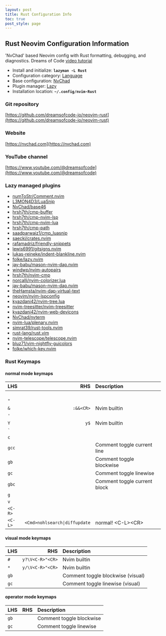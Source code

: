```yaml
---
layout: post
title: Rust Configuration Info
toc: true
post_style: page
---
```


## Rust Neovim Configuration Information

'NvChad' based Neovim config with Rust formatting, debugging, and diagnostics. Dreams of Code [video tutorial](https://youtu.be/mh_EJhH49Ms)

- Install and initialize: **`lazyman -L Rust`**
- Configuration category: [Language](https://lazyman.dev/configurations/#language-configurations)
- Base configuration:     [NvChad](https://nvchad.com)
- Plugin manager:         [Lazy](https://github.com/folke/lazy.nvim)
- Installation location:  **`~/.config/nvim-Rust`**

### Git repository

[https://github.com/dreamsofcode-io/neovim-rust](https://github.com/dreamsofcode-io/neovim-rust)

### Website

[https://nvchad.com](https://nvchad.com)

### YouTube channel

[https://www.youtube.com/@dreamsofcode](https://www.youtube.com/@dreamsofcode)

### Lazy managed plugins

- [numToStr/Comment.nvim](https://github.com/numToStr/Comment.nvim)
- [L3MON4D3/LuaSnip](https://github.com/L3MON4D3/LuaSnip)
- [NvChad/base46](https://github.com/NvChad/base46.git)
- [hrsh7th/cmp-buffer](https://github.com/hrsh7th/cmp-buffer)
- [hrsh7th/cmp-nvim-lsp](https://github.com/hrsh7th/cmp-nvim-lsp)
- [hrsh7th/cmp-nvim-lua](https://github.com/hrsh7th/cmp-nvim-lua)
- [hrsh7th/cmp-path](https://github.com/hrsh7th/cmp-path)
- [saadparwaiz1/cmp_luasnip](https://github.com/saadparwaiz1/cmp_luasnip)
- [saecki/crates.nvim](https://github.com/saecki/crates.nvim.git)
- [rafamadriz/friendly-snippets](https://github.com/rafamadriz/friendly-snippets)
- [lewis6991/gitsigns.nvim](https://github.com/lewis6991/gitsigns.nvim)
- [lukas-reineke/indent-blankline.nvim](https://github.com/lukas-reineke/indent-blankline.nvim)
- [folke/lazy.nvim](https://github.com/folke/lazy.nvim)
- [jay-babu/mason-nvim-dap.nvim](https://github.com/jay-babu/mason-nvim-dap.nvim)
- [windwp/nvim-autopairs](https://github.com/windwp/nvim-autopairs)
- [hrsh7th/nvim-cmp](https://github.com/hrsh7th/nvim-cmp)
- [norcalli/nvim-colorizer.lua](https://github.com/norcalli/nvim-colorizer.lua)
- [jay-babu/mason-nvim-dap.nvim](https://github.com/jay-babu/mason-nvim-dap.nvim)
- [theHamsta/nvim-dap-virtual-text](https://github.com/theHamsta/nvim-dap-virtual-text)
- [neovim/nvim-lspconfig](https://github.com/neovim/nvim-lspconfig)
- [kyazdani42/nvim-tree.lua](https://github.com/kyazdani42/nvim-tree.lua)
- [nvim-treesitter/nvim-treesitter](https://github.com/nvim-treesitter/nvim-treesitter)
- [kyazdani42/nvim-web-devicons](https://github.com/kyazdani42/nvim-web-devicons)
- [NvChad/nvterm](https://github.com/NvChad/nvterm)
- [nvim-lua/plenary.nvim](https://github.com/nvim-lua/plenary.nvim)
- [simrat39/rust-tools.nvim](https://github.com/simrat39/rust-tools.nvim)
- [rust-lang/rust.vim](https://github.com/rust-lang/rust.vim.git)
- [nvim-telescope/telescope.nvim](https://github.com/nvim-telescope/telescope.nvim)
- [bluz71/vim-nightfly-guicolors](https://github.com/bluz71/vim-nightfly-guicolors)
- [folke/which-key.nvim](https://github.com/folke/which-key.nvim)

### Rust Keymaps

#### normal mode keymaps

|  LHS  |  RHS  | Description |
| :---- | ----: | :---------- |
| <code> </code>|  |  |
| <code>"</code>|  |  |
| <code>&</code> | <code>:&&&lt;CR&gt;</code> | Nvim builtin | 
| <code>'</code>|  |  |
| <code>Y</code> | <code>y$</code> | Nvim builtin | 
| <code>`</code>|  |  |
| <code>c</code>|  |  |
| <code>gcc</code>|  | Comment toggle current line | 
| <code>gb</code>|  | Comment toggle blockwise | 
| <code>gc</code>|  | Comment toggle linewise | 
| <code>gbc</code>|  | Comment toggle current block | 
| <code>g</code>|  |  |
| <code>v</code>|  |  |
| <code>&lt;C-R&gt;</code>|  |  |
| <code>&lt;C-L&gt;</code> | <code>&lt;Cmd&gt;nohlsearch&#124;diffupdate|normal! &lt;C-L&gt;&lt;CR&gt;</code> | Nvim builtin | 

#### visual mode keymaps

|  LHS  |  RHS  | Description |
| :---- | ----: | :---------- |
| <code>#</code> | <code>y?\V&lt;C-R&gt;"&lt;CR&gt;</code> | Nvim builtin | 
| <code>*</code> | <code>y/\V&lt;C-R&gt;"&lt;CR&gt;</code> | Nvim builtin | 
| <code>gb</code>|  | Comment toggle blockwise (visual) | 
| <code>gc</code>|  | Comment toggle linewise (visual) | 

#### operator mode keymaps

|  LHS  |  RHS  | Description |
| :---- | ----: | :---------- |
| <code>gb</code>|  | Comment toggle blockwise | 
| <code>gc</code>|  | Comment toggle linewise | 
